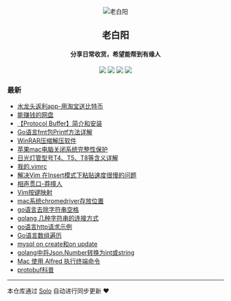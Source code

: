 <p align="center"><img alt="老白阳" src="https://b3log.org/images/brand/solo-128.png"></p><h2 align="center">
老白阳
</h2>

<h4 align="center">分享日常收货，希望能帮到有缘人</h4>
<p align="center"><a title="老白阳" target="_blank" href="https://github.com/mantisz/solo-blog"><img src="https://img.shields.io/github/last-commit/mantisz/solo-blog.svg?style=flat-square&color=FF9900"></a>
<a title="GitHub repo size in bytes" target="_blank" href="https://github.com/mantisz/solo-blog"><img src="https://img.shields.io/github/repo-size/mantisz/solo-blog.svg?style=flat-square"></a>
<a title="Solo Version" target="_blank" href="https://github.com/88250/solo/releases"><img src="https://img.shields.io/badge/solo-4.4.0-f1e05a.svg?style=flat-square&color=blueviolet"></a>
<a title="Hits" target="_blank" href="https://github.com/88250/hits"><img src="https://hits.b3log.org/mantisz/solo-blog.svg"></a></p>

### 最新

* [水龙头返利app-用淘宝送比特币](https://oldbaiyang.com/articles/2022/05/22/1653229777014.html)
* [能赚钱的网盘](https://oldbaiyang.com/articles/2022/05/22/1653229407064.html)
* [【Protocol Buffer】简介和安装](https://oldbaiyang.com/articles/2022/05/22/1653229069405.html)
* [Go语言fmt包Printf方法详解](https://oldbaiyang.com/articles/2022/05/22/1653228725627.html)
* [WinRAR压缩解压软件](https://oldbaiyang.com/articles/2022/05/22/1653228383615.html)
* [苹果mac电脑关闭系统完整性保护](https://oldbaiyang.com/articles/2022/05/22/1653227639105.html)
* [日光灯管型号T4、T5、T8等含义详解](https://oldbaiyang.com/articles/2022/05/22/1653226635244.html)
* [我的.vimrc](https://oldbaiyang.com/articles/2022/05/22/1653226479504.html)
* [解决Vim 在Insert模式下粘贴速度很慢的问题](https://oldbaiyang.com/articles/2022/05/22/1653225965640.html)
* [相声贯口-莽撞人](https://oldbaiyang.com/articles/2022/05/22/1653150161229.html)
* [Vim按键映射](https://oldbaiyang.com/articles/2022/05/20/1653062311515.html)
* [mac系统chromedriver存放位置](https://oldbaiyang.com/articles/2022/05/20/1653056560255.html)
* [go语言去除字符串空格](https://oldbaiyang.com/articles/2022/05/20/1653056431847.html)
* [golang 几种字符串的连接方式](https://oldbaiyang.com/articles/2022/05/20/1653056292621.html)
* [go语言http请求示例](https://oldbaiyang.com/articles/2022/05/20/1653056110787.html)
* [Go语言数组遍历](https://oldbaiyang.com/articles/2022/05/20/1653044950660.html)
* [mysql on create和on update](https://oldbaiyang.com/articles/2022/05/19/1652971701460.html)
* [golang中将Json.Number转换为int或string](https://oldbaiyang.com/articles/2022/05/19/1652970896291.html)
* [Mac 使用 Alfred 执行终端命令](https://oldbaiyang.com/articles/2022/05/19/1652930536025.html)
* [protobuf科普](https://oldbaiyang.com/articles/2022/05/18/1652868478268.html)



---

本仓库通过 [Solo](https://github.com/88250/solo) 自动进行同步更新 ❤️ 